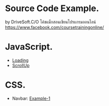 # Source Code Example.

by DriveSoft.C/O
โค้ชแม็กสอนเขียนโปรแกรมออนไลน์ https://www.facebook.com/coursetrainingonline/

# JavaScript.

- [Loading](https://github.com/eakkabin/source-code-example/tree/master/javascript/loading)
- [ScrollUp](https://github.com/eakkabin/source-code-example/tree/master/javascript/scrollup)

# CSS.

- Navbar: [Example-1](https://github.com/eakkabin/source-code-example/tree/master/css/navbar/example-1)